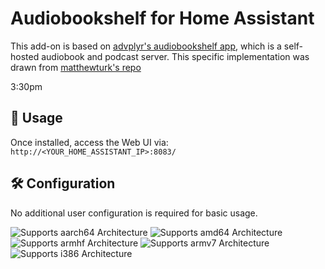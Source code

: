 # Audiobookshelf for Home Assistant

This add-on is based on [advplyr's audiobookshelf app](https://github.com/advplyr/audiobookshelf), which is a self-hosted audiobook and podcast server. This specific implementation was drawn from [matthewturk's repo](https://github.com/matthewturk/hass-audiobookshelf)

3:30pm

## 🔗 Usage

Once installed, access the Web UI via:  
`http://<YOUR_HOME_ASSISTANT_IP>:8083/`

## 🛠️ Configuration

No additional user configuration is required for basic usage. 

![Supports aarch64 Architecture][aarch64-shield]
![Supports amd64 Architecture][amd64-shield]
![Supports armhf Architecture][armhf-shield]
![Supports armv7 Architecture][armv7-shield]
![Supports i386 Architecture][i386-shield]

[aarch64-shield]: https://img.shields.io/badge/aarch64-yes-green.svg
[amd64-shield]: https://img.shields.io/badge/amd64-yes-green.svg
[armhf-shield]: https://img.shields.io/badge/armhf-yes-green.svg
[armv7-shield]: https://img.shields.io/badge/armv7-yes-green.svg
[i386-shield]: https://img.shields.io/badge/i386-yes-green.svg
